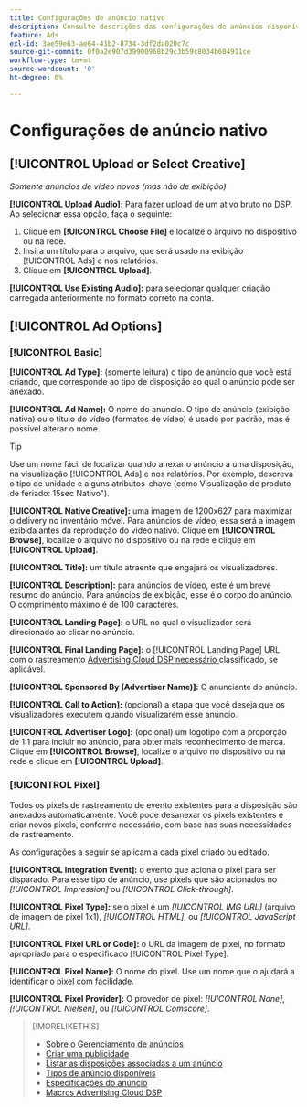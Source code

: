 ```yaml
---
title: Configurações de anúncio nativo
description: Consulte descrições das configurações de anúncios disponíveis para anúncios nativos.
feature: Ads
exl-id: 3ae59e63-ae64-41b2-8734-3df2da020c7c
source-git-commit: 0f0a2e907d39900968b29c3b59c8034b604911ce
workflow-type: tm+mt
source-wordcount: '0'
ht-degree: 0%

---
```


# Configurações de anúncio nativo

## [!UICONTROL Upload or Select Creative]

*Somente anúncios de vídeo novos (mas não de exibição)*

**[!UICONTROL Upload Audio]:** Para fazer upload de um ativo bruto no DSP. Ao selecionar essa opção, faça o seguinte:

1. Clique em **[!UICONTROL Choose File]** e localize o arquivo no dispositivo ou na rede.
1. Insira um título para o arquivo, que será usado na exibição [!UICONTROL Ads] e nos relatórios.
1. Clique em **[!UICONTROL Upload]**.

**[!UICONTROL Use Existing Audio]:** para selecionar qualquer criação carregada anteriormente no formato correto na conta.

## [!UICONTROL Ad Options]

### [!UICONTROL Basic]

**[!UICONTROL Ad Type]:**  (somente leitura) o tipo de anúncio que você está criando, que corresponde ao tipo de disposição ao qual o anúncio pode ser anexado.

**[!UICONTROL Ad Name]:** O nome do anúncio. O tipo de anúncio (exibição nativa) ou o título do vídeo (formatos de vídeo) é usado por padrão, mas é possível alterar o nome.

>[!TIP]
>
> Use um nome fácil de localizar quando anexar o anúncio a uma disposição, na visualização [!UICONTROL Ads] e nos relatórios. Por exemplo, descreva o tipo de unidade e alguns atributos-chave (como Visualização de produto de feriado: 15sec Nativo&quot;).

**[!UICONTROL Native Creative]:** uma imagem de 1200x627 para maximizar o delivery no inventário móvel. Para anúncios de vídeo, essa será a imagem exibida antes da reprodução do vídeo nativo. Clique em **[!UICONTROL Browse]**, localize o arquivo no dispositivo ou na rede e clique em **[!UICONTROL Upload]**.

**[!UICONTROL Title]:** um título atraente que engajará os visualizadores.

**[!UICONTROL Description]:** para anúncios de vídeo, este é um breve resumo do anúncio. Para anúncios de exibição, esse é o corpo do anúncio. O comprimento máximo é de 100 caracteres.

**[!UICONTROL Landing Page]:** o URL no qual o visualizador será direcionado ao clicar no anúncio.

**[!UICONTROL Final Landing Page]:** o  [!UICONTROL Landing Page] URL com o rastreamento  [Advertising Cloud DSP necessário ](/help/dsp/campaign-management/macros.md) classificado, se aplicável.

**[!UICONTROL Sponsored By (Advertiser Name)]:** O anunciante do anúncio.

**[!UICONTROL Call to Action]:** (opcional) a etapa que você deseja que os visualizadores executem quando visualizarem esse anúncio.

**[!UICONTROL Advertiser Logo]:** (opcional) um logotipo com a proporção de 1:1 para incluir no anúncio, para obter mais reconhecimento de marca. Clique em **[!UICONTROL Browse]**, localize o arquivo no dispositivo ou na rede e clique em **[!UICONTROL Upload]**.

### [!UICONTROL Pixel]

Todos os pixels de rastreamento de evento existentes para a disposição são anexados automaticamente. Você pode desanexar os pixels existentes e criar novos pixels, conforme necessário, com base nas suas necessidades de rastreamento.

As configurações a seguir se aplicam a cada pixel criado ou editado.

**[!UICONTROL Integration Event]:** o evento que aciona o pixel para ser disparado. Para esse tipo de anúncio, use pixels que são acionados no *[!UICONTROL Impression]* ou *[!UICONTROL Click-through]*.

**[!UICONTROL Pixel Type]:** se o pixel é um  *[!UICONTROL IMG URL]* (arquivo de imagem de pixel 1x1),  *[!UICONTROL HTML]*, ou  *[!UICONTROL JavaScript URL]*.

**[!UICONTROL Pixel URL or Code]:** o URL da imagem de pixel, no formato apropriado para o especificado  [!UICONTROL Pixel Type].

**[!UICONTROL Pixel Name]:** O nome do pixel. Use um nome que o ajudará a identificar o pixel com facilidade.

**[!UICONTROL Pixel Provider]:** O provedor de pixel:  *[!UICONTROL None]*,  *[!UICONTROL Nielsen]*, ou  *[!UICONTROL Comscore]*.

>[!MORELIKETHIS]
>
>* [Sobre o Gerenciamento de anúncios](ad-about.md)
>* [Criar uma publicidade](ad-create.md)
>* [Listar as disposições associadas a um anúncio](/help/dsp/campaign-management/ads/ad-list-placements.md)
>* [Tipos de anúncio disponíveis](ad-types.md)
>* [Especificações do anúncio](/help/dsp/assets/ad-specs.pdf)
>* [Macros Advertising Cloud DSP](/help/dsp/campaign-management/macros.md)

